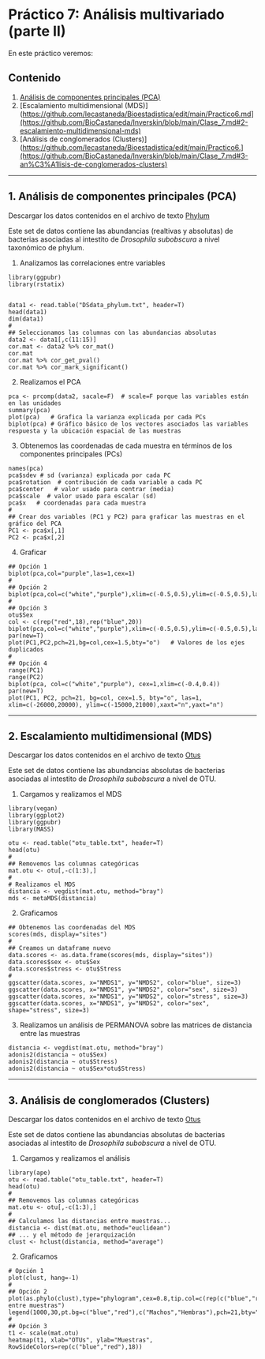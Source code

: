 # Práctico 7: Análisis multivariado (parte II)

En este práctico veremos:

## Contenido

1. [Análisis de componentes principales (PCA)](https://github.com/BioCastaneda/Inverskin/blob/main/Clase_7.md#1-an%C3%A1lisis-de-componentes-principales-pca)
2. [Escalamiento multidimensional (MDS)](https://github.com/lecastaneda/Bioestadistica/edit/main/Practico6.md](https://github.com/BioCastaneda/Inverskin/blob/main/Clase_7.md#2-escalamiento-multidimensional-mds)
3. [Análisis de conglomerados (Clusters)](https://github.com/lecastaneda/Bioestadistica/edit/main/Practico6.](https://github.com/BioCastaneda/Inverskin/blob/main/Clase_7.md#3-an%C3%A1lisis-de-conglomerados-clusters)

---
## 1. Análisis de componentes principales (PCA)

Descargar los datos contenidos en el archivo de texto [Phylum](https://github.com/lecastaneda/Bioestadistica/blob/main/DSdata_phylum.txt)

Este set de datos contiene las abundancias (realtivas y absolutas) de bacterias asociadas al intestito de <i>Drosophila subobscura</i> a nivel taxonómico de phylum.

1. Analizamos las correlaciones entre variables
```
library(ggpubr)
library(rstatix)


data1 <- read.table("DSdata_phylum.txt", header=T)
head(data1)
dim(data1)
#
## Seleccionamos las columnas con las abundancias absolutas
data2 <- data1[,c(11:15)]
cor.mat <- data2 %>% cor_mat()
cor.mat
cor.mat %>% cor_get_pval()
cor.mat %>% cor_mark_significant()
```

2. Realizamos el PCA
```
pca <- prcomp(data2, sacale=F)  # scale=F porque las variables están en las unidades
summary(pca)
plot(pca)   # Grafica la varianza explicada por cada PCs
biplot(pca) # Gráfico básico de los vectores asociados las variables respuesta y la ubicación espacial de las muestras
```

3. Obtenemos las coordenadas de cada muestra en términos de los componentes principales (PCs)
```
names(pca)
pca$sdev # sd (varianza) explicada por cada PC
pca$rotation  # contribución de cada variable a cada PC
pca$center   # valor usado para centrar (media)
pca$scale  # valor usado para escalar (sd)
pca$x   # coordenadas para cada muestra
#
## Crear dos variables (PC1 y PC2) para graficar las muestras en el gráfico del PCA
PC1 <- pca$x[,1]
PC2 <- pca$x[,2]
```

4. Graficar
```
## Opción 1
biplot(pca,col="purple",las=1,cex=1)
#
## Opción 2
biplot(pca,col=c("white","purple"),xlim=c(-0.5,0.5),ylim=c(-0.5,0.5),las=1,cex=1)
#
## Opción 3
otu$Sex
col <- c(rep("red",18),rep("blue",20))
biplot(pca,col=c("white","purple"),xlim=c(-0.5,0.5),ylim=c(-0.5,0.5),las=1,cex=1)
par(new=T)
plot(PC1,PC2,pch=21,bg=col,cex=1.5,bty="o")   # Valores de los ejes duplicados
#
## Opción 4
range(PC1)
range(PC2)
biplot(pca, col=c("white","purple"), cex=1,xlim=c(-0.4,0.4))
par(new=T)
plot(PC1, PC2, pch=21, bg=col, cex=1.5, bty="o", las=1, xlim=c(-26000,20000), ylim=c(-15000,21000),xaxt="n",yaxt="n")
```

---
## 2. Escalamiento multidimensional (MDS)

Descargar los datos contenidos en el archivo de texto [Otus](https://github.com/lecastaneda/Bioestadistica/blob/main/otu_table.txt)

Este set de datos contiene las abundancias absolutas de bacterias asociadas al intestito de <i>Drosophila subobscura</i> a nivel de OTU.

1. Cargamos y realizamos el MDS
```
library(vegan)
library(ggplot2)
library(ggpubr)
library(MASS)

otu <- read.table("otu_table.txt", header=T)
head(otu)
#
## Removemos las columnas categóricas
mat.otu <- otu[,-c(1:3),]
#
# Realizamos el MDS
distancia <- vegdist(mat.otu, method="bray")
mds <- metaMDS(distancia)
```

2. Graficamos
```
## Obtenemos las coordenadas del MDS
scores(mds, display="sites")
#
## Creamos un dataframe nuevo
data.scores <- as.data.frame(scores(mds, display="sites"))
data.scores$sex <- otu$Sex
data.scores$stress <- otu$Stress
#
ggscatter(data.scores, x="NMDS1", y="NMDS2", color="blue", size=3)
ggscatter(data.scores, x="NMDS1", y="NMDS2", color="sex", size=3)
ggscatter(data.scores, x="NMDS1", y="NMDS2", color="stress", size=3)
ggscatter(data.scores, x="NMDS1", y="NMDS2", color="sex", shape="stress", size=3)
```

3. Realizamos un análisis de PERMANOVA sobre las matrices de distancia entre las muestras
```
distancia <- vegdist(mat.otu, method="bray")
adonis2(distancia ~ otu$Sex)
adonis2(distancia ~ otu$Stress)
adonis2(distancia ~ otu$Sex*otu$Stress)
```

---
## 3. Análisis de conglomerados (Clusters)

Descargar los datos contenidos en el archivo de texto [Otus](https://github.com/lecastaneda/Bioestadistica/blob/main/otu_table.txt)

Este set de datos contiene las abundancias absolutas de bacterias asociadas al intestito de <i>Drosophila subobscura</i> a nivel de OTU.

1. Cargamos y realizamos el análisis
```
library(ape)
otu <- read.table("otu_table.txt", header=T)
head(otu)
#
## Removemos las columnas categóricas
mat.otu <- otu[,-c(1:3),]
#
## Calculamos las distancias entre muestras...
distancia <- dist(mat.otu, method="euclidean")
## ... y el método de jerarquización
clust <- hclust(distancia, method="average")
```

2. Graficamos
```
# Opción 1
plot(clust, hang=-1)
#
## Opción 2
plot(as.phylo(clust),type="phylogram",cex=0.8,tip.col=c(rep(c("blue","red"),18)),font=2,main="Similitud entre muestras")
legend(1000,30,pt.bg=c("blue","red"),c("Machos","Hembras"),pch=21,bty="n")
#
## Opción 3
t1 <- scale(mat.otu)
heatmap(t1, xlab="OTUs", ylab="Muestras", RowSideColors=rep(c("blue","red"),18))
```
